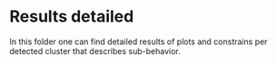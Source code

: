 # Results detailed

 In this folder one can find detailed results of plots and constrains per detected cluster that describes sub-behavior.